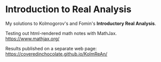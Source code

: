 # Introduction to Real Analysis
My solutions to Kolmogorov's and Fomin's **Introductory Real Analysis**.

Testing out html-rendered math notes with MathJax.  
https://www.mathjax.org/

Results published on a separate web page:  
https://coveredinchocolate.github.io/KolmReAn/


